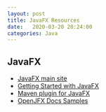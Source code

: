 ```yaml
---
layout: post
title: JavaFX Resources
date:   2020-03-20 20:24:00
categories: Java
---
```


## JavaFX

- [JavaFX main site](https://openjfx.io/)
- [Getting Started with JavaFX](https://openjfx.io/openjfx-docs/#introduction)
- [Maven plugin for JavaFX](https://github.com/openjfx/javafx-maven-plugin)
- [OpenJFX Docs Samples](https://github.com/openjfx/samples)